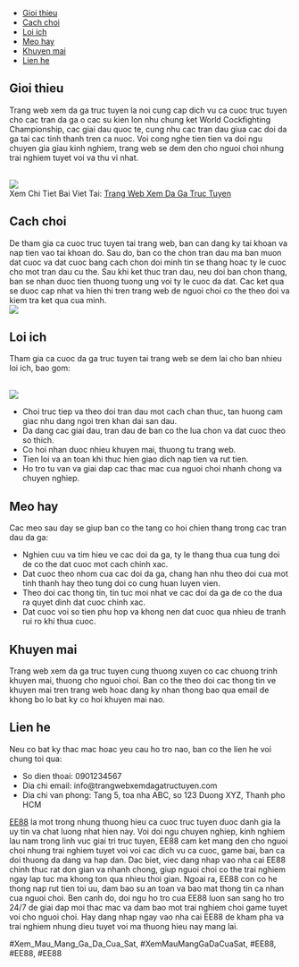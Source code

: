<div class="container">

<nav>
<ul>
<li><a href="#introduction">Gioi thieu</a></li>
<li><a href="#how-to-play">Cach choi</a></li>
<li><a href="#benefits">Loi ich</a></li>
<li><a href="#tips">Meo hay</a></li>
<li><a href="#promotion">Khuyen mai</a></li>
<li><a href="#contact">Lien he</a></li>
</ul>
</nav>
</div><main>
<section id="introduction">
<h2>Gioi thieu</h2>
<p>Trang web xem da ga truc tuyen la noi cung cap dich vu ca cuoc truc tuyen cho cac tran da ga o cac su kien lon nhu chung ket World Cockfighting Championship, cac giai dau quoc te, cung nhu cac tran dau giua cac doi da ga tai cac tinh thanh tren ca nuoc. Voi cong nghe tien tien va doi ngu chuyen gia giau kinh nghiem, trang web se dem den cho nguoi choi nhung trai nghiem tuyet voi va thu vi nhat.</p><br><img src="https://ee88vn.wiki/wp-content/uploads/2025/04/Tai-Sao-Nen-Xem-Da-Ga-Truc-Tuyen.png"></br>
Xem Chi Tiet Bai Viet Tai: <a href="https://ee88vn.wiki/trang-web-xem-da-ga-truc-tuyen/">Trang Web Xem Da Ga Truc Tuyen</a>
</section>
<section id="how-to-play">
<h2>Cach choi</h2>
<p>De tham gia ca cuoc truc tuyen tai trang web, ban can dang ky tai khoan va nap tien vao tai khoan do. Sau do, ban co the chon tran dau ma ban muon dat cuoc va dat cuoc bang cach chon doi minh tin se thang hoac ty le cuoc cho mot tran dau cu the. Sau khi ket thuc tran dau, neu doi ban chon thang, ban se nhan duoc tien thuong tuong ung voi ty le cuoc da dat. Cac ket qua se duoc cap nhat va hien thi tren trang web de nguoi choi co the theo doi va kiem tra ket qua cua minh.<br><img src="https://ee88vn.wiki/wp-content/uploads/2025/04/Cac-Trang-Web-Xem-Da-Ga-Truc-Tuyen-Uy-Tin.png"></br>
</section>
<section id="benefits">
<h2>Loi ich</h2>
<p>Tham gia ca cuoc da ga truc tuyen tai trang web se dem lai cho ban nhieu loi ich, bao gom:</p><br><img src="https://ee88vn.wiki/wp-content/uploads/2025/04/Tai-Sao-Nen-Xem-Da-Ga-Truc-Tuyen.png"></br>
<ul>
<li>Choi truc tiep va theo doi tran dau mot cach chan thuc, tan huong cam giac nhu dang ngoi tren khan dai san dau.</li>
<li>Da dang cac giai dau, tran dau de ban co the lua chon va dat cuoc theo so thich.</li>
<li>Co hoi nhan duoc nhieu khuyen mai, thuong tu trang web.</li>
<li>Tien loi va an toan khi thuc hien giao dich nap tien va rut tien.</li>
<li>Ho tro tu van va giai dap cac thac mac cua nguoi choi nhanh chong va chuyen nghiep.</li>
</ul>
</section>
<section id="tips">
<h2>Meo hay</h2>
<p>Cac meo sau day se giup ban co the tang co hoi chien thang trong cac tran dau da ga:
<ul>
<li>Nghien cuu va tim hieu ve cac doi da ga, ty le thang thua cua tung doi de co the dat cuoc mot cach chinh xac.</li>
<li>Dat cuoc theo nhom cua cac doi da ga, chang han nhu theo doi cua mot tinh thanh hay theo tung doi co cung huan luyen vien.</li>
<li>Theo doi cac thong tin, tin tuc moi nhat ve cac doi da ga de co the dua ra quyet dinh dat cuoc chinh xac.</li>
<li>Dat cuoc voi so tien phu hop va khong nen dat cuoc qua nhieu de tranh rui ro khi thua cuoc.</li>
</ul>
</section>
<section id="promotion">
<h2>Khuyen mai</h2>
<p>Trang web xem da ga truc tuyen cung thuong xuyen co cac chuong trinh khuyen mai, thuong cho nguoi choi. Ban co the theo doi cac thong tin ve khuyen mai tren trang web hoac dang ky nhan thong bao qua email de khong bo lo bat ky co hoi khuyen mai nao.</p>
</section>
<section id="contact">
<h2>Lien he</h2>
<p>Neu co bat ky thac mac hoac yeu cau ho tro nao, ban co the lien he voi chung toi qua:
<ul>
<li>So dien thoai: 0901234567</li>
<li>Dia chi email: info@trangwebxemdagatructuyen.com</li>
<li>Dia chi van phong: Tang 5, toa nha ABC, so 123 Duong XYZ, Thanh pho HCM</li>
</ul>
</section>
</main><p><a href="https://ee88vn.wiki/">EE88</a> la mot trong nhung thuong hieu ca cuoc truc tuyen duoc danh gia la uy tin va chat luong nhat hien nay. Voi doi ngu chuyen nghiep, kinh nghiem lau nam trong linh vuc giai tri truc tuyen, EE88 cam ket mang den cho nguoi choi nhung trai nghiem tuyet voi voi cac dich vu ca cuoc, game bai, ban ca doi thuong da dang va hap dan. Dac biet, viec dang nhap vao nha cai EE88 chinh thuc rat don gian va nhanh chong, giup nguoi choi co the trai nghiem ngay lap tuc ma khong ton qua nhieu thoi gian. Ngoai ra, EE88 con co he thong nap rut tien toi uu, dam bao su an toan va bao mat thong tin ca nhan cua nguoi choi. Ben canh do, doi ngu ho tro cua EE88 luon san sang ho tro 24/7 de giai dap moi thac mac va dam bao mot trai nghiem choi game tuyet voi cho nguoi choi. Hay dang nhap ngay vao nha cai EE88 de kham pha va trai nghiem nhung dieu tuyet voi ma thuong hieu nay mang lai.</p>
#Xem_Mau_Mang_Ga_Da_Cua_Sat, #XemMauMangGaDaCuaSat, #EE88, #EE88, #EE88
